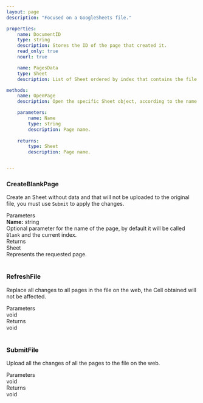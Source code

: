```yaml
---
layout: page
description: "Focused on a GoogleSheets file."

properties:
    name: DocumentID
    type: string
    description: Stores the ID of the page that created it.
    read_only: true
    nourl: true

    name: PagesData
    type: Sheet
    description: List of Sheet ordered by index that contains the file.

methods:
    name: OpenPage
    description: Open the specific Sheet object, according to the name.

    parameters:
        name: Name
        type: string
        description: Page name.
    
    returns:
        type: Sheet
        description: Page name.


---
```


### CreateBlankPage
Create an Sheet without data and that will not be uploaded to the original file, you must use `Submit` to apply the changes.

<div class="top"> Parameters </div>
<div class="info">
  <b>Name:</b> string
  <br>Optional parameter for the name of the page, by default it will be called <code>Blank</code> and the current index.
</div>
<div class="top"> Returns </div>
<div class="info">
  Sheet <br>Represents the requested page.
</div>
<br>

### RefreshFile
Replace all changes to all pages in the file on the web, the Cell obtained will not be affected.

<div class="top"> Parameters </div>
<div class="info">  void  </div>
<div class="top"> Returns </div>
<div class="info">  void  </div>
<br>

### SubmitFile
Upload all the changes of all the pages to the file on the web.

<div class="top"> Parameters </div>
<div class="info">  void  </div>
<div class="top"> Returns </div>
<div class="info">  void  </div>
<br>
